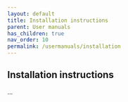 ```yaml
---
layout: default
title: Installation instructions
parent: User manuals
has_children: true
nav_order: 10
permalink: /usermanuals/installation
---
```


## Installation instructions
...
